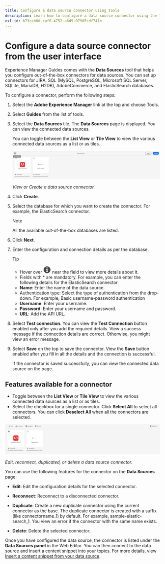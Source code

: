 ```yaml
---
title: Configure a data source connector using tools
description: Learn how to configure a data source connector using the tools.
exl-id: b73ceb8d-caf0-4752-a6d9-07985cdf741e
---
```



# Configure a data source connector from the user interface

Experience Manager Guides comes with the **Data Sources** tool that helps you configure out-of-the-box connectors for data sources. You can set up connectors for JIRA, SQL (MySQL, PostgreSQL, Microsoft SQL Server, SQLite, MariaDB, H2DB), AdobeCommerce, and ElasticSearch databases.

To configure a connector, perform the following steps:

1. Select the **Adobe Experience Manager** link at the top and choose Tools. 
1. Select **Guides** from the list of tools.
1. Select the **Data Sources** tile. The **Data Sources** page is displayed. You can view the connected data sources.

    You can toggle between the **List View** or **Tile View** to view the various connected data sources as a list or as tiles. 

    <img src="./assets/data-sources-create-window.png" alt= "data sources listed on the data sources page" width="800">

    *View or Create a data source connector.*
1. Click **Create**.
1. Select the database for which you want to create the connector. For example, the ElasticSearch connector. 
    >[!NOTE] 
    >
    >All the available out-of-the-box databases are listed.

1. Click **Next**. 
1. Enter the configuration and connection details as per the database. 

    >[!TIP]
    >* Hover over <img src="./assets/info-details.svg" alt= "info icon" width="25"> near the field to view more details about it.
    > * Fields with * are mandatory. For example, you can enter the following details for the ElasticSearch connector.

    * **Name**: Enter the name of the data source.
    * Authentication type: Select the type of authentication from the drop-down. For example, Basic username-password authentication
    * **Username**: Enter your username.
    * **Password**: Enter your username and password. 
    * **URL**: Add the API URL.

1. Select **Test connection**. You can view the **Test Connection** button enabled only after you add the required details. View a success message if the connection details are correct. Otherwise, you might view an error message. 

    

1. Select **Save** on the top to save the connector.     View the **Save** button enabled after you fill in all the details and the connection is successful.


    If the connector is saved successfully, you can view the connected data source on the page. 

## Features available for a connector

* Toggle between the **List View** or **Tile View**  to view the various connected data sources as a list or as tiles. 
* Select the checkbox for a single connector. Click **Select All** to select all connectors. You can click **Deselect All** when all the connectors are selected. 
 
<img src="./assets/data-sources-features.png" alt= "features of the data sources on the data sources page" width="800">
 
*Edit, reconnect, duplicated, or delete a data source connector.*

You can use the following features for the connector on the **Data Sources** page:

* **Edit**: Edit the configuration details for the selected connector.

* **Reconnect**: Reconnect to a disconnected connector.

* **Duplicate**: Create a new duplicate connector using the current connector as the base. The duplicate connector is created with a suffix (like connectorname_1) by default. For example, sample-elastic-search_1. 
You view an error if the connector with the same name exists.

* **Delete**: Delete the selected connector.


Once you have configured the data source, the connector is listed under the **Data Sources panel** in the Web Editor. You can then connect to the data source and insert a content snippet into your topics. For more details, view [Insert a content snippet from your data source](../user-guide/web-editor-content-snippet.md).
